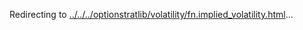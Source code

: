 Redirecting to
[../../../optionstratlib/volatility/fn.implied_volatility.html](../../../optionstratlib/volatility/fn.implied_volatility.html)\...
